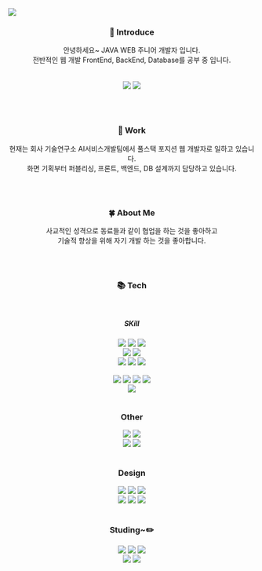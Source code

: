 <img src="https://capsule-render.vercel.app/api?type=waving&color=auto&height=240&section=header&text=Nanbong%20Github%20👋&fontSize=60" />

<h3><div align=center>🙌 Introduce</div></h3>

<div align=center>안녕하세요~ JAVA WEB 주니어 개발자 입니다.</div>
<div align=center>전반적인 웹 개발 FrontEnd, BackEnd, Database를 공부 중 입니다.</div>
<br><br>
<div align=center>
<img src="https://img.shields.io/badge/Notion-%23000000.svg?style=for-the-badge&logo=notion&logoColor=white">
<img src="https://img.shields.io/badge/Gmail-D14836?style=for-the-badge&logo=gmail&logoColor=white">
<!-- <img src="https://img.shields.io/badge/Discord-%235865F2.svg?style=for-the-badge&logo=discord&logoColor=white"> -->
</div>

<br><br>
<h3><div align=center>💼 Work</div></h3>
<div align=center>현재는 회사 기술연구소 AI서비스개발팀에서 풀스택 포지션 웹 개발자로 일하고 있습니다.</div>
<div align=center>화면 기획부터 퍼블리싱, 프론트, 백엔드, DB 설계까지 담당하고 있습니다.</div>

<br><br>
<h3><div align=center>🍀 About Me</div></h3>
<div align=center>사교적인 성격으로 동료들과 같이 협업을 하는 것을 좋아하고</div>
<div align=center>기술적 향상을 위해 자기 개발 하는 것을 좋아합니다.</div>


<br><br>

<h3><div align=center>📚 Tech</div></h3>
<br>
<h5><div align=center>SKill</div></h5>

<div align="center">
<!-- BACK -->
<img src="https://img.shields.io/badge/java-%23ED8B00.svg?style=for-the-badge&logo=openjdk&logoColor=white">
<img src="https://img.shields.io/badge/spring-6DB33F?style=for-the-badge&logo=spring&logoColor=white">
<img src="https://img.shields.io/badge/springboot-6DB33F?style=for-the-badge&logo=springboot&logoColor=white">
<br>
<!-- DB -->
<img src="https://img.shields.io/badge/oracle-F80000?style=for-the-badge&logo=oracle&logoColor=white"> 
<img src="https://img.shields.io/badge/mariaDB-003545?style=for-the-badge&logo=mariaDB&logoColor=white"> 
<br>
<img src="https://img.shields.io/badge/apache%20tomcat-%23F8DC75.svg?style=for-the-badge&logo=apache-tomcat&logoColor=black">
<img src="https://img.shields.io/badge/apachemaven-C71A36?style=for-the-badge&logo=apachemaven&logoColor=#C71A36">
<img src="https://img.shields.io/badge/gradle-02303A?style=for-the-badge&logo=gradle&logoColor=white">
<br>
</div>

<br>

<!-- <h3><div align=center>Frontend</div></h3> -->
<div align="center">
<img src="https://img.shields.io/badge/html5-E34F26?style=for-the-badge&logo=html5&logoColor=white"> 
<img src="https://img.shields.io/badge/css-1572B6?style=for-the-badge&logo=css3&logoColor=white"> 
<img src="https://img.shields.io/badge/javascript-F7DF1E?style=for-the-badge&logo=javascript&logoColor=black"> 
<img src="https://img.shields.io/badge/jquery-0769AD?style=for-the-badge&logo=jquery&logoColor=white">
<br>
<img src="https://img.shields.io/badge/Thymeleaf-%23005C0F.svg?style=for-the-badge&logo=Thymeleaf&logoColor=white">
</div>

<br>
<h3><div align=center>Other</div></h3>

<div align="center">
<img src="https://img.shields.io/badge/git-F05032?style=for-the-badge&logo=git&logoColor=white">
<img src="https://img.shields.io/badge/github-181717?style=for-the-badge&logo=github&logoColor=white">
<br>
<img src="https://img.shields.io/badge/Eclipse-FE7A16.svg?style=for-the-badge&logo=Eclipse&logoColor=white">
<img src="https://img.shields.io/badge/Visual%20Studio%20Code-0078d7.svg?style=for-the-badge&logo=visual-studio-code&logoColor=white">
</div>
<br>

<h3><div align=center>Design</div></h3>

<div align="center">
<img src="https://img.shields.io/badge/adobe%20photoshop-%2331A8FF.svg?style=for-the-badge&logo=adobe%20photoshop&logoColor=white">
<img src="https://img.shields.io/badge/adobe%20illustrator-%23FF9A00.svg?style=for-the-badge&logo=adobe%20illustrator&logoColor=white">
<img src="https://img.shields.io/badge/Adobe%20InDesign-49021F?style=for-the-badge&logo=adobeindesign&logoColor=white">
<br>
<img src="https://img.shields.io/badge/Adobe%20XD-470137?style=for-the-badge&logo=Adobe%20XD&logoColor=#FF61F6">
<img src="https://img.shields.io/badge/figma-%23F24E1E.svg?style=for-the-badge&logo=figma&logoColor=white">
<img src="https://img.shields.io/badge/Adobe%20After%20Effects-9999FF.svg?style=for-the-badge&logo=Adobe%20After%20Effects&logoColor=white">
</div>
<br>



<h3><div align=center>Studing~✏️</div></h3>

<div align="center">
<img src="https://img.shields.io/badge/react-%2320232a.svg?style=for-the-badge&logo=react&logoColor=%2361DAFB">
<img src="https://img.shields.io/badge/node.js-6DA55F?style=for-the-badge&logo=node.js&logoColor=white">
<img src="https://img.shields.io/badge/Next-black?style=for-the-badge&logo=next.js&logoColor=white">
<br>
<img src="https://img.shields.io/badge/python-3670A0?style=for-the-badge&logo=python&logoColor=ffdd54">
<img src="https://img.shields.io/badge/docker-%230db7ed.svg?style=for-the-badge&logo=docker&logoColor=white">
</div>
<br>
    


<!--
**NabongS2/NabongS2** is a ✨ _special_ ✨ repository because its `README.md` (this file) appears on your GitHub profile.

Here are some ideas to get you started:

- 🔭 I’m currently working on ...
- 🌱 I’m currently learning ...
- 👯 I’m looking to collaborate on ...
- 🤔 I’m looking for help with ...
- 💬 Ask me about ...
- 📫 How to reach me: ...
- 😄 Pronouns: ...
- ⚡ Fun fact: ...
-->
